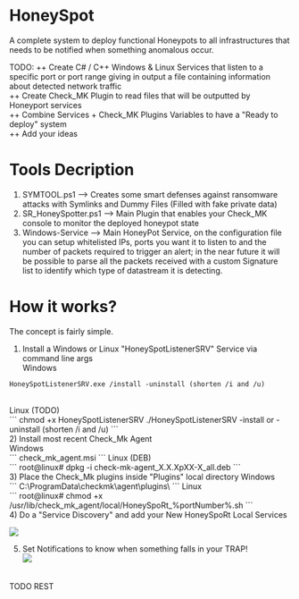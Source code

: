 # HoneySpot
A complete system to deploy functional Honeypots to all infrastructures that needs to be notified when something anomalous occur.

TODO:
++ Create C# / C++ Windows & Linux Services that listen to a specific port or port range giving in output a file containing information about detected network traffic <br>
++ Create Check_MK Plugin to read files that will be outputted by Honeyport services <br>
++ Combine Services + Check_MK Plugins Variables to have a "Ready to deploy" system <br>
++ Add your ideas <br>

# Tools Decription <br>
1) SYMTOOL.ps1 --> Creates some smart defenses against ransomware attacks with Symlinks and Dummy Files (Filled with fake private data) <br>
2) SR_HoneySpotter.ps1 --> Main Plugin that enables your Check_MK console to monitor the deployed honeypot state <br>
3) Windows-Service --> Main HoneyPot Service, on the configuration file you can setup whitelisted IPs, ports you want it to listen to and the number of packets required to trigger an alert; in the near future it will be possible to parse all the packets received with a custom Signature list to identify which type of datastream it is detecting. <br>

# How it works? <br>
The concept is fairly simple. <br>

1) Install a Windows or Linux "HoneySpotListenerSRV" Service via command line args <br>
Windows <br>
```
HoneySpotListenerSRV.exe /install -uninstall (shorten /i and /u)
```
<br>
Linux (TODO) <br>
```
chmod +x HoneySpotListenerSRV
./HoneySpotListenerSRV -install or -uninstall (shorten /i and /u)
```
<br>
2) Install most recent Check_Mk Agent <br>
Windows <br>
```
check_mk_agent.msi
```
Linux (DEB) <br>
```
root@linux# dpkg -i check-mk-agent_X.X.XpXX-X_all.deb
```
<br>
3) Place the Check_Mk plugins inside "Plugins" local directory 
Windows <br>
```
C:\ProgramData\checkmk\agent\plugins\
```
Linux <br>
```
root@linux# chmod +x /usr/lib/check_mk_agent/local/HoneySpoRt_%portNumber%.sh
```
<br>
4) Do a "Service Discovery" and add your New HoneySpoRt Local Services <br>

![](https://imgur.com/owt6fgy)
<br>

5) Set Notifications to know when something falls in your TRAP!<br>
![](https://imgur.com/a/aIwJcmX)
<br> 
TODO REST
